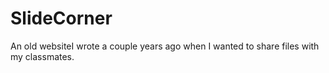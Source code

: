 # SlideCorner
 
An old websiteI wrote a couple years ago when I wanted to share files with my classmates.